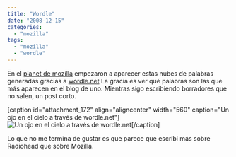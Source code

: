 ```yaml
---
title: "Wordle"
date: "2008-12-15"
categories: 
  - "mozilla"
tags: 
  - "mozilla"
  - "wordle"
---
```


En el [planet de mozilla](http://planet.mozilla.org "Planet de Mozilla") empezaron a aparecer estas nubes de palabras generadas gracias a [wordle.net](http://www.wordle.net/ "Wordle.net") La gracia es ver qué palabras son las que más aparecen en el blog de uno. Mientras sigo escribiendo borradores que no salen, un post corto.

\[caption id="attachment\_172" align="aligncenter" width="560" caption="Un ojo en el cielo a través de wordle.net"\]![Un ojo en el cielo a través de wordle.net](images/wordle.jpg "Un ojo en el cielo a través de wordle.net")\[/caption\]

Lo que no me termina de gustar es que parece que escribí más sobre Radiohead que sobre Mozilla.

